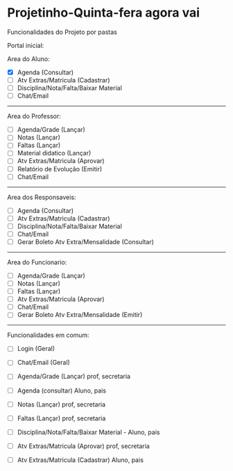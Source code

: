 # Projetinho-Quinta-fera agora vai

Funcionalidades do Projeto por pastas


Portal inicial:




Area do Aluno:

- [x] Agenda (Consultar)
- [ ] Atv Extras/Matricula (Cadastrar)
- [ ] Disciplina/Nota/Falta/Baixar Material
- [ ] Chat/Email

***
Area do Professor:

- [ ] Agenda/Grade (Lançar)
- [ ] Notas (Lançar)
- [ ] Faltas (Lançar)
- [ ] Material didatico (Lançar)
- [ ] Atv Extras/Matricula (Aprovar)
- [ ] Relatório de Evolução (Emitir)
- [ ] Chat/Email

***
Area dos Responsaveis:

- [ ] Agenda (Consultar)
- [ ] Atv Extras/Matricula (Cadastrar)
- [ ] Disciplina/Nota/Falta/Baixar Material
- [ ] Chat/Email
- [ ] Gerar Boleto Atv Extra/Mensalidade (Consultar)

***
Area do Funcionario:

- [ ] Agenda/Grade (Lançar)
- [ ] Notas (Lançar)
- [ ] Faltas (Lançar)
- [ ] Atv Extras/Matricula (Aprovar)
- [ ] Chat/Email
- [ ] Gerar Boleto Atv Extra/Mensalidade (Emitir)

***

Funcionalidades em comum:

- [ ] Login (Geral)
- [ ] Chat/Email (Geral)
- [ ] Agenda/Grade (Lançar) prof, secretaria
- [ ] Agenda (consultar) Aluno, pais
- [ ] Notas (Lançar) prof, secretaria
- [ ] Faltas (Lançar) prof, secretaria
- [ ] Disciplina/Nota/Falta/Baixar Material - Aluno, pais
- [ ] Atv Extras/Matricula (Aprovar) prof, secretaria
- [ ] Atv Extras/Matricula (Cadastrar) Aluno, pais


